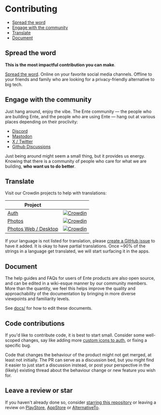 # Contributing

- [Spread the word](#spread-the-word)
- [Engage with the community](#engage-with-the-community)
- [Translate](#translate)
- [Document](#document)

## Spread the word

**This is the most impactful contribution you can make**.

[Spread the word](https://help.ente.io/photos/features/referral-program/). Online on your favorite social media channels. Offline to your friends and family who are looking for a privacy-friendly alternative to big tech.

## Engage with the community

Just hang around, enjoy the vibe. The Ente community — the people who are building Ente, and the people who are using Ente — hang out at various places depending on their proclivity:

- [Discord](https://discord.ente.io)
- [Mastodon](https://fosstodon.org/@ente)
- [X / Twitter](https://twitter.com/enteio)
- [Github Discussions](https://github.com/ente-io/ente/discussions)

Just being around might seem a small thing, but it provides us energy. Knowing that there is a community of people who care for what we are building, **who want us to do better**.

## Translate

Visit our Crowdin projects to help with translations:

| Project                                                             |                                                                                                                                   |
| ------------------------------------------------------------------- | --------------------------------------------------------------------------------------------------------------------------------- |
| [Auth](https://crowdin.com/project/ente-authenticator-app)          | [![Crowdin](https://badges.crowdin.net/ente-authenticator-app/localized.svg)](https://crowdin.com/project/ente-authenticator-app) |
| [Photos](https://crowdin.com/project/ente-photos-app)               | [![Crowdin](https://badges.crowdin.net/ente-photos-app/localized.svg)](https://crowdin.com/project/ente-photos-app)               |
| [Photos Web / Desktop](https://crowdin.com/project/ente-photos-web) | [![Crowdin](https://badges.crowdin.net/ente-photos-web/localized.svg)](https://crowdin.com/project/ente-photos-web)               |

If your language is not listed for translation, please [create a GitHub
issue](https://github.com/ente-io/ente/issues/new?title=Request+for+New+Language+Translation&body=Language+name%3A+%0AProject%3A+auth%2Fphotos%2Fboth)
to have it added. It is okay to have partial translations. Once ~90% of the
strings in a language get translated, we will start surfacing it in the apps.

## Document

The help guides and FAQs for users of Ente products are also open source, and
can be edited in a wiki-esque manner by our community members. More than the
quantity, we feel this helps improve the quality and approachability of the
documentation by bringing in more diverse viewpoints and familiarity levels.

See [docs/](docs/README.md) for how to edit these documents.

## Code contributions

If you'd like to contribute code, it is best to start small. Consider some well-scoped changes, say like adding more [custom icons to auth](auth/docs/adding-icons.md), or fixing a specific bug.

Code that changes the behaviour of the product might not get merged, at least not initially. The PR can serve as a discussion bed, but you might find it easier to just start a discussion instead, or post your perspective in the (likely) existing thread about the behaviour change or new feature you wish for.

## Leave a review or star

If you haven't already done so, consider [starring this
repository](https://github.com/ente-io/ente/stargazers) or leaving a review on
[PlayStore](https://play.google.com/store/apps/details?id=io.ente.auth),
[AppStore](https://apps.apple.com/us/app/ente-authenticator/id6444121398) or
[AlternativeTo](https://alternativeto.net/software/ente-authenticator/).
